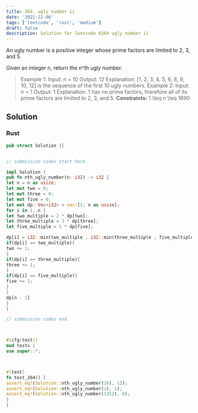 ```yaml
---
title: 264. ugly number ii
date: '2021-12-06'
tags: ['leetcode', 'rust', 'medium']
draft: false
description: Solution for leetcode 0264 ugly number ii
---
```




An ugly number is a positive integer whose prime factors are limited to 2, 3, and 5.

Given an integer n, return the n^th ugly number.



>   Example 1:
>   Input: n <TeX>=</TeX> 10
>   Output: 12
>   Explanation: [1, 2, 3, 4, 5, 6, 8, 9, 10, 12] is the sequence of the first 10 ugly numbers.
>   Example 2:
>   Input: n <TeX>=</TeX> 1
>   Output: 1
>   Explanation: 1 has no prime factors, therefore all of its prime factors are limited to 2, 3, and 5.
**Constraints:**
>   	1 <TeX>\leq</TeX> n <TeX>\leq</TeX> 1690


## Solution


### Rust
```rust
pub struct Solution {}


// submission codes start here

impl Solution {
pub fn nth_ugly_number(n: i32) -> i32 {
let n = n as usize;
let mut two = 0;
let mut three = 0;
let mut five = 0;
let mut dp: Vec<i32> = vec![1; n as usize];
for i in 1..n {
let two_multiple = 2 * dp[two];
let three_multiple = 3 * dp[three];
let five_multiple = 5 * dp[five];

dp[i] = i32::min(two_multiple , i32::min(three_multiple , five_multiple));
if(dp[i] == two_multiple){
two += 1;
}
if(dp[i] == three_multiple){
three += 1;
}
if(dp[i] == five_multiple){
five += 1;
}
}
dp[n - 1]
}
}

// submission codes end



#[cfg(test)]
mod tests {
use super::*;



#[test]
fn test_264() {
assert_eq!(Solution::nth_ugly_number(10), 12);
assert_eq!(Solution::nth_ugly_number(1), 1);
assert_eq!(Solution::nth_ugly_number(1352), 0);
}
}

```
